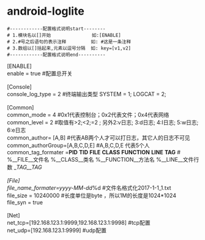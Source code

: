 # android-loglite


    #------------配置格式说明start--------
    # 1.模块名以[]开始               如:[ENABLE]
    # 2.#号之后语句的表示注释         如: #这是一条注释
    # 3.数组以[]括起来,元素以逗号分隔  如: key=[v1,v2]
    #------------配置格式说明end----------

[ENABLE]<br>
enable = true                                           #配置总开关<br>
<br>
[Console]<br>
console_log_type = 2                                    #终端输出类型    SYSTEM = 1; LOGCAT = 2;<br>
<br>
[Common]<br>
common_mode  = 4                                        #0x1代表控制台；0x2代表文件；0x4代表网络<br>
common_level = 2                                        #取值有>2;<2;=2 ;     另外2:v日志; 3:d日志;  4:I日志;  5:w日志;  6:e日志<br>
common_author= [A,B]                                    #代表AB两个人才可以打日志，其它人的日志不可见<br>
common_authorGroup=[A,B,C,D,E]                          #A,B,C,D,E 代表5个人<br>
common_tag_formater =__PID__ __TID__ __FILE__ __CLASS__ __FUNCTION__ __LINE__ __TAG__ # %__FILE__文件名  %__CLASS__类名 %__FUNCTION__方法名 %__LINE__文件行数 __TAG__TAG<br>
<br>
[File]<br>
file_name_formater=yyyy-MM-dd_%d                        #文件名格式化2017-1-1_1.txt<br>
file_size = 10240000                                    #长度单位是byte ，所以1M的长度是1024*1024<br>
file_syn  = true<br>
<br>
[Net]<br>
net_tcp=[192.168.123.1:9999,192.168.123.1:9998]         #tcp配置<br>
net_udp=[192.168.123.1:9999]                            #udp配置<br>
